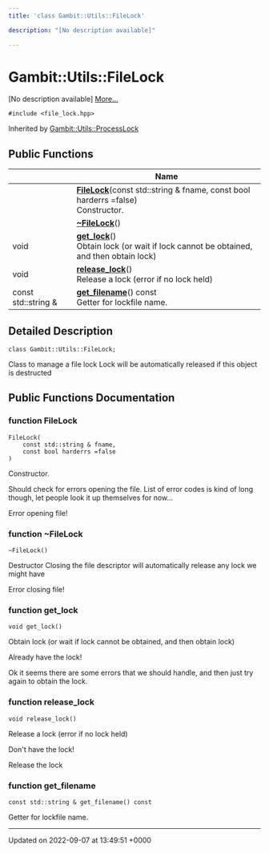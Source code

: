 ```yaml
---
title: 'class Gambit::Utils::FileLock'

description: "[No description available]"

---
```


# Gambit::Utils::FileLock





[No description available] [More...](#detailed-description)


`#include <file_lock.hpp>`

Inherited by [Gambit::Utils::ProcessLock](/documentation/code/classes/classgambit_1_1utils_1_1processlock/)

## Public Functions

|                | Name           |
| -------------- | -------------- |
| | **[FileLock](/documentation/code/classes/classgambit_1_1utils_1_1filelock/#function-filelock)**(const std::string & fname, const bool harderrs =false)<br>Constructor.  |
| | **[~FileLock](/documentation/code/classes/classgambit_1_1utils_1_1filelock/#function-filelock)**() |
| void | **[get_lock](/documentation/code/classes/classgambit_1_1utils_1_1filelock/#function-get-lock)**()<br>Obtain lock (or wait if lock cannot be obtained, and then obtain lock)  |
| void | **[release_lock](/documentation/code/classes/classgambit_1_1utils_1_1filelock/#function-release-lock)**()<br>Release a lock (error if no lock held)  |
| const std::string & | **[get_filename](/documentation/code/classes/classgambit_1_1utils_1_1filelock/#function-get-filename)**() const<br>Getter for lockfile name.  |

## Detailed Description

```
class Gambit::Utils::FileLock;
```


Class to manage a file lock Lock will be automatically released if this object is destructed 

## Public Functions Documentation

### function FileLock

```
FileLock(
    const std::string & fname,
    const bool harderrs =false
)
```

Constructor. 

Should check for errors opening the file. List of error codes is kind of long though, let people look it up themselves for now...

Error opening file!


### function ~FileLock

```
~FileLock()
```


Destructor Closing the file descriptor will automatically release any lock we might have 


Error closing file!


### function get_lock

```
void get_lock()
```

Obtain lock (or wait if lock cannot be obtained, and then obtain lock) 

Already have the lock!

Ok it seems there are some errors that we should handle, and then just try again to obtain the lock.


### function release_lock

```
void release_lock()
```

Release a lock (error if no lock held) 

Don't have the lock!

Release the lock


### function get_filename

```
const std::string & get_filename() const
```

Getter for lockfile name. 

-------------------------------

Updated on 2022-09-07 at 13:49:51 +0000